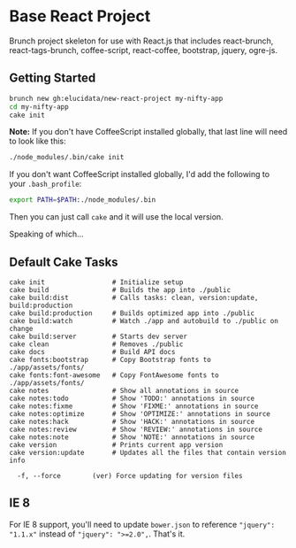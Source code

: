 # Base React Project

Brunch project skeleton for use with React.js that includes react-brunch, react-tags-brunch, coffee-script, react-coffee, bootstrap, jquery, ogre-js.

## Getting Started

```bash
brunch new gh:elucidata/new-react-project my-nifty-app
cd my-nifty-app
cake init
```

**Note:** If you don't have CoffeeScript installed globally, that last line will need to look like this: 

```bash
./node_modules/.bin/cake init
```

If you don't want CoffeeScript installed globally, I'd add the following to your `.bash_profile`:

```bash
export PATH=$PATH:./node_modules/.bin
```

Then you can just call `cake` and it will use the local version.

Speaking of which...

## Default Cake Tasks


    cake init                 # Initialize setup
    cake build                # Builds the app into ./public
    cake build:dist           # Calls tasks: clean, version:update, build:production
    cake build:production     # Builds optimized app into ./public
    cake build:watch          # Watch ./app and autobuild to ./public on change
    cake build:server         # Starts dev server
    cake clean                # Removes ./public
    cake docs                 # Build API docs
    cake fonts:bootstrap      # Copy Bootstrap fonts to ./app/assets/fonts/
    cake fonts:font-awesome   # Copy FontAwesome fonts to ./app/assets/fonts/
    cake notes                # Show all annotations in source
    cake notes:todo           # Show 'TODO:' annotations in source
    cake notes:fixme          # Show 'FIXME:' annotations in source
    cake notes:optimize       # Show 'OPTIMIZE:' annotations in source
    cake notes:hack           # Show 'HACK:' annotations in source
    cake notes:review         # Show 'REVIEW:' annotations in source
    cake notes:note           # Show 'NOTE:' annotations in source
    cake version              # Prints current app version
    cake version:update       # Updates all the files that contain version info

      -f, --force        (ver) Force updating for version files


## IE 8

For IE 8 support, you'll need to update `bower.json` to reference `"jquery": "1.1.x"` instead of `"jquery": ">=2.0",`. That's it.